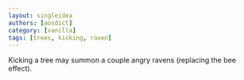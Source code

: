 ```yaml
---
layout: singleidea
authors: [aosdict]
category: [vanilla]
tags: [trees, kicking, raven]
---
```

Kicking a tree may summon a couple angry ravens (replacing the bee effect).
